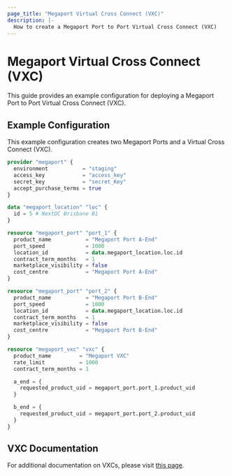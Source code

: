 ```yaml
---
page_title: "Megaport Virtual Cross Connect (VXC)"
description: |-
  How to create a Megaport Port to Port Virtual Cross Connect (VXC)
---
```


# Megaport Virtual Cross Connect (VXC)

This guide provides an example configuration for deploying a Megaport Port to Port Virtual Cross Connect (VXC).

## Example Configuration

This example configuration creates two Megaport Ports and a Virtual Cross Connect (VXC).

```terraform
provider "megaport" {
  environment           = "staging"
  access_key            = "access_key"
  secret_key            = "secret_Key"
  accept_purchase_terms = true
}

data "megaport_location" "loc" {
  id = 5 # NextDC Brisbane B1
}

resource "megaport_port" "port_1" {
  product_name           = "Megaport Port A-End"
  port_speed             = 1000
  location_id            = data.megaport_location.loc.id
  contract_term_months   = 1
  marketplace_visibility = false
  cost_centre            = "Megaport Port A-End"
}

resource "megaport_port" "port_2" {
  product_name           = "Megaport Port B-End"
  port_speed             = 1000
  location_id            = data.megaport_location.loc.id
  contract_term_months   = 1
  marketplace_visibility = false
  cost_centre            = "Megaport Port B-End"
}

resource "megaport_vxc" "vxc" {
  product_name         = "Megaport VXC"
  rate_limit           = 1000
  contract_term_months = 1

  a_end = {
    requested_product_uid = megaport_port.port_1.product_uid
  }

  b_end = {
    requested_product_uid = megaport_port.port_2.product_uid
  }
}
```

## VXC Documentation

For additional documentation on VXCs, please visit [this page](https://docs.megaport.com/connections/).